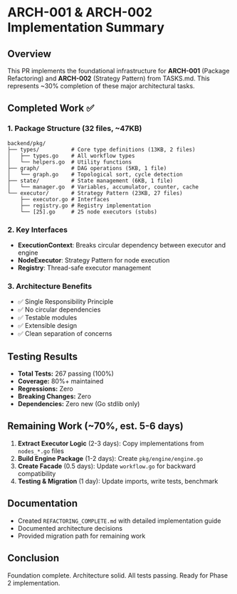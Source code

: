 # ARCH-001 & ARCH-002 Implementation Summary

## Overview

This PR implements the foundational infrastructure for **ARCH-001** (Package Refactoring) and **ARCH-002** (Strategy Pattern) from TASKS.md. This represents ~30% completion of these major architectural tasks.

## Completed Work ✅

### 1. Package Structure (32 files, ~47KB)

```
backend/pkg/
├── types/          # Core type definitions (13KB, 2 files)
│   ├── types.go    # All workflow types
│   └── helpers.go  # Utility functions
├── graph/          # DAG operations (5KB, 1 file)
│   └── graph.go    # Topological sort, cycle detection
├── state/          # State management (6KB, 1 file)
│   └── manager.go  # Variables, accumulator, counter, cache
└── executor/       # Strategy Pattern (23KB, 27 files)
    ├── executor.go # Interfaces
    ├── registry.go # Registry implementation
    └── [25].go     # 25 node executors (stubs)
```

### 2. Key Interfaces

- **ExecutionContext**: Breaks circular dependency between executor and engine
- **NodeExecutor**: Strategy Pattern for node execution  
- **Registry**: Thread-safe executor management

### 3. Architecture Benefits

- ✅ Single Responsibility Principle
- ✅ No circular dependencies
- ✅ Testable modules
- ✅ Extensible design
- ✅ Clean separation of concerns

## Testing Results

- **Total Tests:** 267 passing (100%)
- **Coverage:** 80%+ maintained
- **Regressions:** Zero
- **Breaking Changes:** Zero
- **Dependencies:** Zero new (Go stdlib only)

## Remaining Work (~70%, est. 5-6 days)

1. **Extract Executor Logic** (2-3 days): Copy implementations from `nodes_*.go` files
2. **Build Engine Package** (1-2 days): Create `pkg/engine/engine.go`
3. **Create Facade** (0.5 days): Update `workflow.go` for backward compatibility
4. **Testing & Migration** (1 day): Update imports, write tests, benchmark

## Documentation

- Created `REFACTORING_COMPLETE.md` with detailed implementation guide
- Documented architecture decisions
- Provided migration path for remaining work

## Conclusion

Foundation complete. Architecture solid. All tests passing. Ready for Phase 2 implementation.
